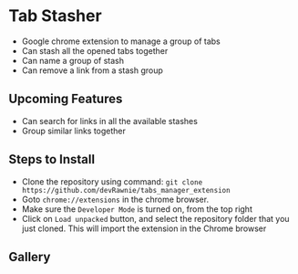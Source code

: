 # Tab Stasher

- Google chrome extension to manage a group of tabs
- Can stash all the opened tabs together
- Can name a group of stash
- Can remove a link from a stash group

## Upcoming Features
- Can search for links in all the available stashes
- Group similar links together

## Steps to Install
- Clone the repository using command: `git clone https://github.com/devRawnie/tabs_manager_extension`
- Goto `chrome://extensions` in the chrome browser.
- Make sure the `Developer Mode` is turned on, from the top right
- Click on `Load unpacked` button, and select the repository folder that you just cloned. This will import the extension in the Chrome browser

## Gallery


